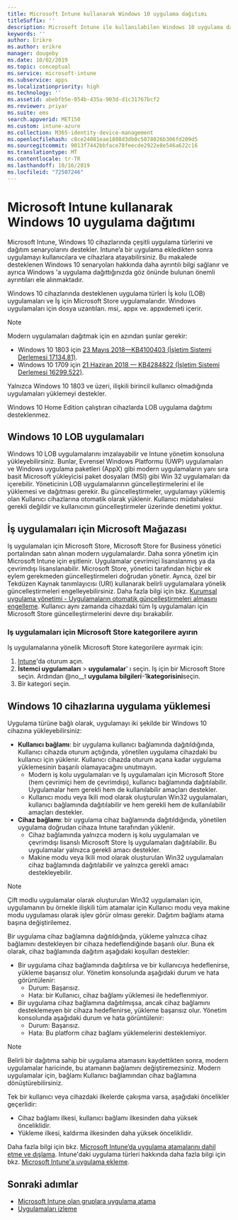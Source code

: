```yaml
---
title: Microsoft Intune kullanarak Windows 10 uygulama dağıtımı
titleSuffix: ''
description: Microsoft Intune ile kullanılabilen Windows 10 uygulama dağıtım senaryoları hakkında bilgi edinin.
keywords: ''
author: Erikre
ms.author: erikre
manager: dougeby
ms.date: 10/02/2019
ms.topic: conceptual
ms.service: microsoft-intune
ms.subservice: apps
ms.localizationpriority: high
ms.technology: ''
ms.assetid: abebfb5e-054b-435a-903d-d1c31767bcf2
ms.reviewer: priyar
ms.suite: ems
search.appverid: MET150
ms.custom: intune-azure
ms.collection: M365-identity-device-management
ms.openlocfilehash: c8ce24081eae1808d3db0c5078026b306fd209d5
ms.sourcegitcommit: 9013f7442bbface78feecde2922e8e546a622c16
ms.translationtype: MT
ms.contentlocale: tr-TR
ms.lasthandoff: 10/16/2019
ms.locfileid: "72507246"
---
```

# <a name="windows-10-app-deployment-by-using-microsoft-intune"></a>Microsoft Intune kullanarak Windows 10 uygulama dağıtımı 

Microsoft Intune, Windows 10 cihazlarında çeşitli uygulama türlerini ve dağıtım senaryolarını destekler. Intune’a bir uygulama ekledikten sonra uygulamayı kullanıcılara ve cihazlara atayabilirsiniz. Bu makalede desteklenen Windows 10 senaryoları hakkında daha ayrıntılı bilgi sağlanır ve ayrıca Windows 'a uygulama dağıttığınızda göz önünde bulunan önemli ayrıntıları ele alınmaktadır. 

Windows 10 cihazlarında desteklenen uygulama türleri İş kolu (LOB) uygulamaları ve İş için Microsoft Store uygulamalarıdır. Windows uygulamaları için dosya uzantıları. msi,. appx ve. appxdemeti içerir.  

> [!Note]
> Modern uygulamaları dağıtmak için en azından şunlar gerekir:
> - Windows 10 1803 için [23 Mayıs 2018—KB4100403 (İşletim Sistemi Derlemesi 17134.81)](https://support.microsoft.com/help/4100403/windows-10-update-kb4100403).
> - Windows 10 1709 için [21 Haziran 2018 — KB4284822 (İşletim Sistemi Derlemesi 16299.522)](https://support.microsoft.com/help/4284822).
>
> Yalnızca Windows 10 1803 ve üzeri, ilişkili birincil kullanıcı olmadığında uygulamaları yüklemeyi destekler.
>
> Windows 10 Home Edition çalıştıran cihazlarda LOB uygulama dağıtımı desteklenmez.

## <a name="windows-10-lob-apps"></a>Windows 10 LOB uygulamaları

Windows 10 LOB uygulamalarını imzalayabilir ve Intune yönetim konsoluna yükleyebilirsiniz. Bunlar, Evrensel Windows Platformu (UWP) uygulamaları ve Windows uygulama paketleri (AppX) gibi modern uygulamaların yanı sıra basit Microsoft yükleyicisi paket dosyaları (MSI) gibi Win 32 uygulamaları da içerebilir. Yöneticinin LOB uygulamalarının güncelleştirmelerini el ile yüklemesi ve dağıtması gerekir. Bu güncelleştirmeler, uygulamayı yüklemiş olan Kullanıcı cihazlarına otomatik olarak yüklenir. Kullanıcı müdahalesi gerekli değildir ve kullanıcının güncelleştirmeler üzerinde denetimi yoktur. 

## <a name="microsoft-store-for-business-apps"></a>İş uygulamaları için Microsoft Mağazası

Iş uygulamaları için Microsoft Store, Microsoft Store for Business yönetici portalından satın alınan modern uygulamalardır. Daha sonra yönetim için Microsoft Intune için eşitlenir. Uygulamalar çevrimiçi lisanslanmış ya da çevrimdışı lisanslanabilir. Microsoft Store, yönetici tarafından hiçbir ek eylem gerekmeden güncelleştirmeleri doğrudan yönetir. Ayrıca, özel bir Tekdüzen Kaynak tanımlayıcısı (URI) kullanarak belirli uygulamalara yönelik güncelleştirmeleri engelleyebilirsiniz. Daha fazla bilgi için bkz. [Kurumsal uygulama yönetimi - Uygulamaların otomatik güncelleştirmeleri almasını engelleme](https://docs.microsoft.com/windows/client-management/mdm/enterprise-app-management#prevent-app-from-automatic-updates). Kullanıcı aynı zamanda cihazdaki tüm Iş uygulamaları için Microsoft Store güncelleştirmelerini devre dışı bırakabilir. 

### <a name="categorize-microsoft-store-for-business-apps"></a>Iş uygulamaları için Microsoft Store kategorilere ayırın 
Iş uygulamalarına yönelik Microsoft Store kategorilere ayırmak için: 

1. [Intune](https://go.microsoft.com/fwlink/?linkid=2090973)'da oturum açın.
2. **İstemci uygulamaları** > **uygulamalar**' ı seçin. Iş için bir Microsoft Store seçin. Ardından @no__t **uygulama bilgileri**-1**kategorisini**seçin. 
3. Bir kategori seçin.

## <a name="install-apps-on-windows-10-devices"></a>Windows 10 cihazlarına uygulama yüklemesi
Uygulama türüne bağlı olarak, uygulamayı iki şekilde bir Windows 10 cihazına yükleyebilirsiniz:

- **Kullanıcı bağlamı**: bir uygulama kullanıcı bağlamında dağıtıldığında, Kullanıcı cihazda oturum açtığında, yönetilen uygulama cihazdaki bu kullanıcı için yüklenir. Kullanıcı cihazda oturum açana kadar uygulama yüklemesinin başarılı olamayacağını unutmayın. 
  - Modern iş kolu uygulamaları ve Iş uygulamaları için Microsoft Store (hem çevrimiçi hem de çevrimdışı), kullanıcı bağlamında dağıtılabilir. Uygulamalar hem gerekli hem de kullanılabilir amaçları destekler.
  - Kullanıcı modu veya Ikili mod olarak oluşturulan Win32 uygulamaları, kullanıcı bağlamında dağıtılabilir ve hem gerekli hem de kullanılabilir amaçları destekler. 
- **Cihaz bağlamı**: bir uygulama cihaz bağlamında dağıtıldığında, yönetilen uygulama doğrudan cihaza Intune tarafından yüklenir.
  - Cihaz bağlamında yalnızca modern iş kolu uygulamaları ve çevrimdışı lisanslı Microsoft Store Iş uygulamaları dağıtılabilir. Bu uygulamalar yalnızca gerekli amacı destekler.
  - Makine modu veya Ikili mod olarak oluşturulan Win32 uygulamaları cihaz bağlamında dağıtılabilir ve yalnızca gerekli amacı destekleyebilir.

> [!NOTE]
> Çift modlu uygulamalar olarak oluşturulan Win32 uygulamaları için, uygulamanın bu örnekle ilişkili tüm atamalar için Kullanıcı modu veya makine modu uygulaması olarak işlev görür olması gerekir. Dağıtım bağlamı atama başına değiştirilemez.  

Bir uygulama cihaz bağlamına dağıtıldığında, yükleme yalnızca cihaz bağlamını destekleyen bir cihaza hedeflendiğinde başarılı olur. Buna ek olarak, cihaz bağlamında dağıtım aşağıdaki koşulları destekler:
- Bir uygulama cihaz bağlamında dağıtılırsa ve bir kullanıcıya hedeflenirse, yükleme başarısız olur. Yönetim konsolunda aşağıdaki durum ve hata görüntülenir:
  - Durum: Başarısız.
  - Hata: bir Kullanıcı, cihaz bağlamı yüklemesi ile hedeflenmiyor.
- Bir uygulama cihaz bağlamına dağıtılmışsa, ancak cihaz bağlamını desteklemeyen bir cihaza hedeflenirse, yükleme başarısız olur. Yönetim konsolunda aşağıdaki durum ve hata görüntülenir:
  - Durum: Başarısız.
  - Hata: Bu platform cihaz bağlamı yüklemelerini desteklemiyor. 

> [!Note]
> Belirli bir dağıtıma sahip bir uygulama atamasını kaydettikten sonra, modern uygulamalar haricinde, bu atamanın bağlamını değiştiremezsiniz. Modern uygulamalar için, bağlamı Kullanıcı bağlamından cihaz bağlamına dönüştürebilirsiniz. 

Tek bir kullanıcı veya cihazdaki ilkelerde çakışma varsa, aşağıdaki öncelikler geçerlidir:
- Cihaz bağlamı ilkesi, kullanıcı bağlamı ilkesinden daha yüksek önceliklidir. 
- Yükleme ilkesi, kaldırma ilkesinden daha yüksek önceliklidir.

Daha fazla bilgi için bkz. [Microsoft Intune’da uygulama atamalarını dahil etme ve dışlama](apps-inc-exl-assignments.md). Intune'daki uygulama türleri hakkında daha fazla bilgi için bkz. [Microsoft Intune'a uygulama ekleme](apps-add.md).

## <a name="next-steps"></a>Sonraki adımlar

- [Microsoft Intune olan gruplara uygulama atama](apps-deploy.md)
- [Uygulamaları izleme](apps-monitor.md)
